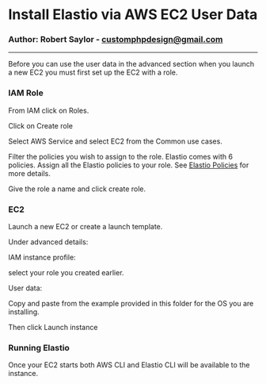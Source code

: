 # Install Elastio via AWS EC2 User Data

### Author: Robert Saylor - customphpdesign@gmail.com

---

Before you can use the user data in the advanced section when you launch a new EC2 you must first set up the EC2 with a role.

### IAM Role

From IAM click on Roles.

Click on Create role

Select AWS Service and select EC2 from the Common use cases.

Filter the policies you wish to assign to the role. Elastio comes with 6 policies. Assign all the Elastio policies to your role. See [Elastio Policies](https://docs.elastio.com/src/getting-started/elastio-policies.html) for more details.

Give the role a name and click create role.

### EC2

Launch a new EC2 or create a launch template.

Under advanced details:

IAM instance profile:

select your role you created earlier.

User data:

Copy and paste from the example provided in this folder for the OS you are installing.

Then click Launch instance

### Running Elastio

Once your EC2 starts both AWS CLI and Elastio CLI will be available to the instance.

